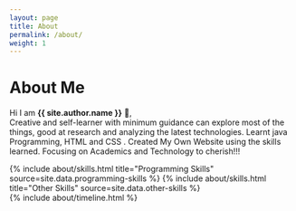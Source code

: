 ```yaml
---
layout: page
title: About
permalink: /about/
weight: 1
---
```


# **About Me**

Hi I am **{{ site.author.name }}** :wave:,<br>
Creative and self-learner with minimum guidance can explore most of the things, good at research and analyzing the latest technologies. Learnt java Programming, HTML and CSS . Created My Own Website using the skills learned. Focusing on Academics and Technology to cherish!!!

<div class="row">
{% include about/skills.html title="Programming Skills" source=site.data.programming-skills %}
{% include about/skills.html title="Other Skills" source=site.data.other-skills %}
</div>

<div class="row">
{% include about/timeline.html %}
</div>

